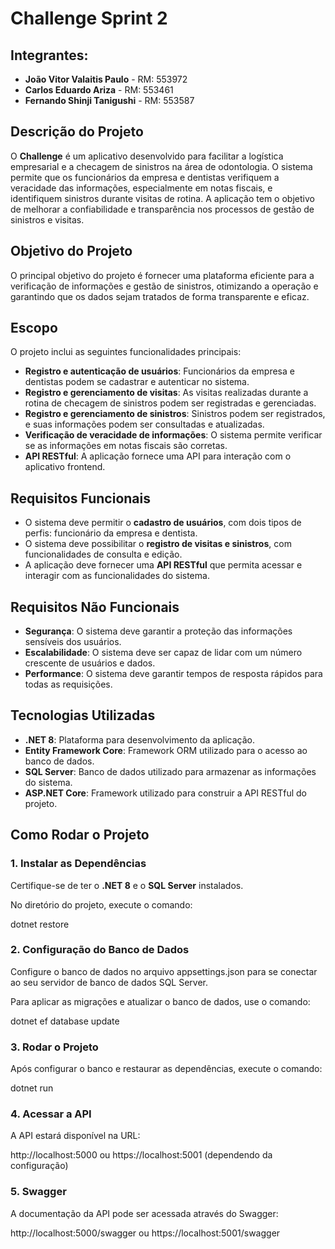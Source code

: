 # Challenge Sprint 2

## Integrantes:
- **João Vitor Valaitis Paulo** - RM: 553972
- **Carlos Eduardo Ariza** - RM: 553461
- **Fernando Shinji Tanigushi** - RM: 553587

## Descrição do Projeto
O **Challenge** é um aplicativo desenvolvido para facilitar a logística empresarial e a checagem de sinistros na área de odontologia. O sistema permite que os funcionários da empresa e dentistas verifiquem a veracidade das informações, especialmente em notas fiscais, e identifiquem sinistros durante visitas de rotina. A aplicação tem o objetivo de melhorar a confiabilidade e transparência nos processos de gestão de sinistros e visitas.

## Objetivo do Projeto
O principal objetivo do projeto é fornecer uma plataforma eficiente para a verificação de informações e gestão de sinistros, otimizando a operação e garantindo que os dados sejam tratados de forma transparente e eficaz.

## Escopo
O projeto inclui as seguintes funcionalidades principais:
- **Registro e autenticação de usuários**: Funcionários da empresa e dentistas podem se cadastrar e autenticar no sistema.
- **Registro e gerenciamento de visitas**: As visitas realizadas durante a rotina de checagem de sinistros podem ser registradas e gerenciadas.
- **Registro e gerenciamento de sinistros**: Sinistros podem ser registrados, e suas informações podem ser consultadas e atualizadas.
- **Verificação de veracidade de informações**: O sistema permite verificar se as informações em notas fiscais são corretas.
- **API RESTful**: A aplicação fornece uma API para interação com o aplicativo frontend.

## Requisitos Funcionais
- O sistema deve permitir o **cadastro de usuários**, com dois tipos de perfis: funcionário da empresa e dentista.
- O sistema deve possibilitar o **registro de visitas e sinistros**, com funcionalidades de consulta e edição.
- A aplicação deve fornecer uma **API RESTful** que permita acessar e interagir com as funcionalidades do sistema.

## Requisitos Não Funcionais
- **Segurança**: O sistema deve garantir a proteção das informações sensíveis dos usuários.
- **Escalabilidade**: O sistema deve ser capaz de lidar com um número crescente de usuários e dados.
- **Performance**: O sistema deve garantir tempos de resposta rápidos para todas as requisições.

## Tecnologias Utilizadas
- **.NET 8**: Plataforma para desenvolvimento da aplicação.
- **Entity Framework Core**: Framework ORM utilizado para o acesso ao banco de dados.
- **SQL Server**: Banco de dados utilizado para armazenar as informações do sistema.
- **ASP.NET Core**: Framework utilizado para construir a API RESTful do projeto.

## Como Rodar o Projeto

### 1. Instalar as Dependências
Certifique-se de ter o **.NET 8** e o **SQL Server** instalados.

No diretório do projeto, execute o comando:


dotnet restore
### 2. Configuração do Banco de Dados
Configure o banco de dados no arquivo appsettings.json para se conectar ao seu servidor de banco de dados SQL Server.

Para aplicar as migrações e atualizar o banco de dados, use o comando:


dotnet ef database update
### 3. Rodar o Projeto
Após configurar o banco e restaurar as dependências, execute o comando:



dotnet run
### 4. Acessar a API
A API estará disponível na URL:

http://localhost:5000 ou
https://localhost:5001 (dependendo da configuração)
### 5. Swagger
A documentação da API pode ser acessada através do Swagger:

http://localhost:5000/swagger ou
https://localhost:5001/swagger
